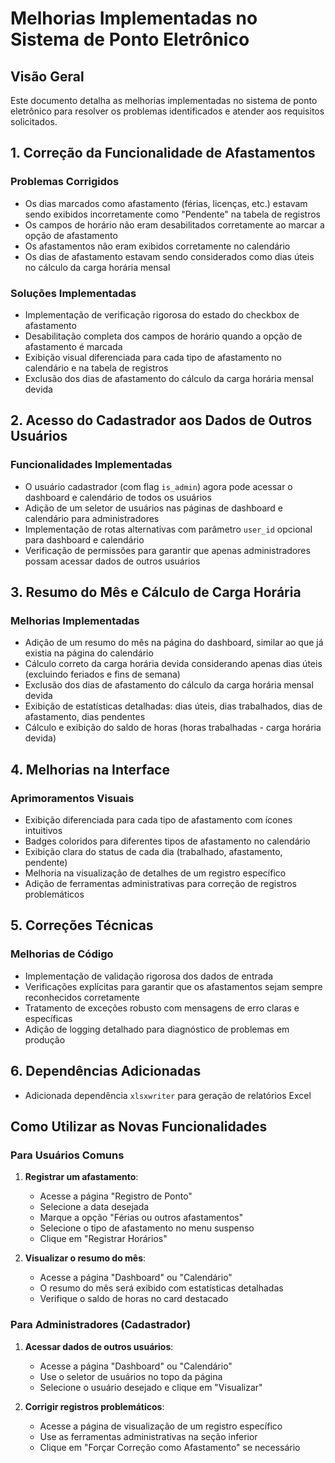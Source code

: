 # Melhorias Implementadas no Sistema de Ponto Eletrônico

## Visão Geral

Este documento detalha as melhorias implementadas no sistema de ponto eletrônico para resolver os problemas identificados e atender aos requisitos solicitados.

## 1. Correção da Funcionalidade de Afastamentos

### Problemas Corrigidos
- Os dias marcados como afastamento (férias, licenças, etc.) estavam sendo exibidos incorretamente como "Pendente" na tabela de registros
- Os campos de horário não eram desabilitados corretamente ao marcar a opção de afastamento
- Os afastamentos não eram exibidos corretamente no calendário
- Os dias de afastamento estavam sendo considerados como dias úteis no cálculo da carga horária mensal

### Soluções Implementadas
- Implementação de verificação rigorosa do estado do checkbox de afastamento
- Desabilitação completa dos campos de horário quando a opção de afastamento é marcada
- Exibição visual diferenciada para cada tipo de afastamento no calendário e na tabela de registros
- Exclusão dos dias de afastamento do cálculo da carga horária mensal devida

## 2. Acesso do Cadastrador aos Dados de Outros Usuários

### Funcionalidades Implementadas
- O usuário cadastrador (com flag `is_admin`) agora pode acessar o dashboard e calendário de todos os usuários
- Adição de um seletor de usuários nas páginas de dashboard e calendário para administradores
- Implementação de rotas alternativas com parâmetro `user_id` opcional para dashboard e calendário
- Verificação de permissões para garantir que apenas administradores possam acessar dados de outros usuários

## 3. Resumo do Mês e Cálculo de Carga Horária

### Melhorias Implementadas
- Adição de um resumo do mês na página do dashboard, similar ao que já existia na página do calendário
- Cálculo correto da carga horária devida considerando apenas dias úteis (excluindo feriados e fins de semana)
- Exclusão dos dias de afastamento do cálculo da carga horária mensal devida
- Exibição de estatísticas detalhadas: dias úteis, dias trabalhados, dias de afastamento, dias pendentes
- Cálculo e exibição do saldo de horas (horas trabalhadas - carga horária devida)

## 4. Melhorias na Interface

### Aprimoramentos Visuais
- Exibição diferenciada para cada tipo de afastamento com ícones intuitivos
- Badges coloridos para diferentes tipos de afastamento no calendário
- Exibição clara do status de cada dia (trabalhado, afastamento, pendente)
- Melhoria na visualização de detalhes de um registro específico
- Adição de ferramentas administrativas para correção de registros problemáticos

## 5. Correções Técnicas

### Melhorias de Código
- Implementação de validação rigorosa dos dados de entrada
- Verificações explícitas para garantir que os afastamentos sejam sempre reconhecidos corretamente
- Tratamento de exceções robusto com mensagens de erro claras e específicas
- Adição de logging detalhado para diagnóstico de problemas em produção

## 6. Dependências Adicionadas

- Adicionada dependência `xlsxwriter` para geração de relatórios Excel

## Como Utilizar as Novas Funcionalidades

### Para Usuários Comuns
1. **Registrar um afastamento**:
   - Acesse a página "Registro de Ponto"
   - Selecione a data desejada
   - Marque a opção "Férias ou outros afastamentos"
   - Selecione o tipo de afastamento no menu suspenso
   - Clique em "Registrar Horários"

2. **Visualizar o resumo do mês**:
   - Acesse a página "Dashboard" ou "Calendário"
   - O resumo do mês será exibido com estatísticas detalhadas
   - Verifique o saldo de horas no card destacado

### Para Administradores (Cadastrador)
1. **Acessar dados de outros usuários**:
   - Acesse a página "Dashboard" ou "Calendário"
   - Use o seletor de usuários no topo da página
   - Selecione o usuário desejado e clique em "Visualizar"

2. **Corrigir registros problemáticos**:
   - Acesse a página de visualização de um registro específico
   - Use as ferramentas administrativas na seção inferior
   - Clique em "Forçar Correção como Afastamento" se necessário
